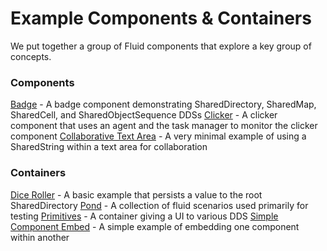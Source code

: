 # Example Components & Containers

We put together a group of Fluid components that explore a key group of concepts.

### Components
[Badge](./badge) - A badge component demonstrating SharedDirectory, SharedMap, SharedCell, and SharedObjectSequence DDSs
[Clicker](./clicker) - A clicker component that uses an agent and the task manager to monitor the clicker component
[Collaborative Text Area](./collaborative-textarea) - A very minimal example of using a SharedString within a text area for collaboration

### Containers

[Dice Roller](./dice-roller) - A basic example that persists a value to the root SharedDirectory
[Pond](./pond) - A collection of fluid scenarios used primarily for testing
[Primitives](./primitives) - A container giving a UI to various DDS
[Simple Component Embed](./simple-component-embed) - A simple example of embedding one component within another